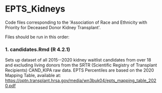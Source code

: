 # EPTS_Kidneys

Code files corresponding to the 'Association of Race and Ethnicity with Priority for Deceased Donor Kidney Transplant'. <br />

Files should be run in this order:

### 1. candidates.Rmd (R 4.2.1)
Sets up dataset of all 2015--2020 kidney waitlist candidates from over 18 and excluding living donors from the SRTR (Scientific Registry of Transplant Recipients) CAND_KIPA raw data. EPTS Percentiles are based on the 2020 Mapping Table, available at: https://optn.transplant.hrsa.gov/media/wn3buk04/epts_mapping_table_2020.pdf
